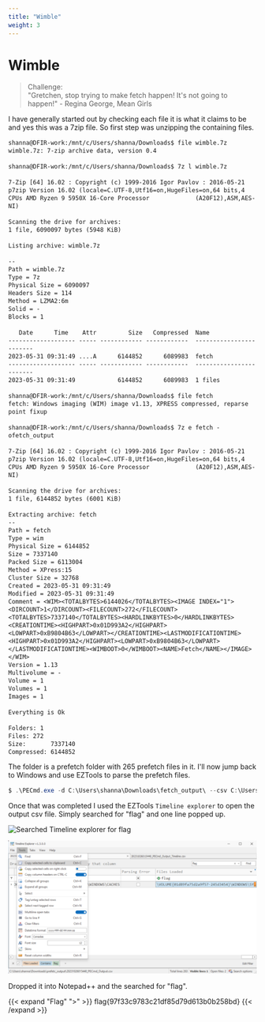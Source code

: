 ```yaml
---
title: "Wimble"
weight: 3
---
```

# Wimble

> Challenge:  
> "Gretchen, stop trying to make fetch happen! It's not going to happen!" - Regina George, Mean Girls

I have generally started out by checking each file it is what it claims to be and yes this was a 7zip file. So first step was unzipping the containing files.

   ```shell
   shanna@DFIR-work:/mnt/c/Users/shanna/Downloads$ file wimble.7z
   wimble.7z: 7-zip archive data, version 0.4

   shanna@DFIR-work:/mnt/c/Users/shanna/Downloads$ 7z l wimble.7z

   7-Zip [64] 16.02 : Copyright (c) 1999-2016 Igor Pavlov : 2016-05-21
   p7zip Version 16.02 (locale=C.UTF-8,Utf16=on,HugeFiles=on,64 bits,4 CPUs AMD Ryzen 9 5950X 16-Core Processor             (A20F12),ASM,AES-NI)

   Scanning the drive for archives:
   1 file, 6090097 bytes (5948 KiB)

   Listing archive: wimble.7z

   --
   Path = wimble.7z
   Type = 7z
   Physical Size = 6090097
   Headers Size = 114
   Method = LZMA2:6m
   Solid = -
   Blocks = 1

      Date      Time    Attr         Size   Compressed  Name
   ------------------- ----- ------------ ------------  ------------------------
   2023-05-31 09:31:49 ....A      6144852      6089983  fetch
   ------------------- ----- ------------ ------------  ------------------------
   2023-05-31 09:31:49            6144852      6089983  1 files

   shanna@DFIR-work:/mnt/c/Users/shanna/Downloads$ file fetch
   fetch: Windows imaging (WIM) image v1.13, XPRESS compressed, reparse point fixup

   shanna@DFIR-work:/mnt/c/Users/shanna/Downloads$ 7z e fetch -ofetch_output

   7-Zip [64] 16.02 : Copyright (c) 1999-2016 Igor Pavlov : 2016-05-21
   p7zip Version 16.02 (locale=C.UTF-8,Utf16=on,HugeFiles=on,64 bits,4 CPUs AMD Ryzen 9 5950X 16-Core Processor             (A20F12),ASM,AES-NI)

   Scanning the drive for archives:
   1 file, 6144852 bytes (6001 KiB)

   Extracting archive: fetch
   --
   Path = fetch
   Type = wim
   Physical Size = 6144852
   Size = 7337140
   Packed Size = 6113004
   Method = XPress:15
   Cluster Size = 32768
   Created = 2023-05-31 09:31:49
   Modified = 2023-05-31 09:31:49
   Comment = <WIM><TOTALBYTES>6144026</TOTALBYTES><IMAGE INDEX="1"><DIRCOUNT>1</DIRCOUNT><FILECOUNT>272</FILECOUNT><TOTALBYTES>7337140</TOTALBYTES><HARDLINKBYTES>0</HARDLINKBYTES><CREATIONTIME><HIGHPART>0x01D993A2</HIGHPART><LOWPART>0xB9804B63</LOWPART></CREATIONTIME><LASTMODIFICATIONTIME><HIGHPART>0x01D993A2</HIGHPART><LOWPART>0xB9804B63</LOWPART></LASTMODIFICATIONTIME><WIMBOOT>0</WIMBOOT><NAME>Fetch</NAME></IMAGE></WIM>
   Version = 1.13
   Multivolume = -
   Volume = 1
   Volumes = 1
   Images = 1

   Everything is Ok

   Folders: 1
   Files: 272
   Size:       7337140
   Compressed: 6144852

   ```

The folder is a prefetch folder with 265 prefetch files in it. I'll now jump back to Windows and use EZTools to parse the prefetch files.

   ```Powershell
   $ .\PECmd.exe -d C:\Users\shanna\Downloads\fetch_output\ --csv C:\Users\shanna\Downloads\prefetch_output\
   ```

Once that was completed I used the EZTools `Timeline explorer` to open the output csv file. Simply searched for "flag" and one line popped up.

![Searched Timeline explorer for flag](../../images/wimble_1.png)

![Copied the text from the "Files Loaded" column](../images/wimble_2.png)

Dropped it into Notepad++ and the searched for "flag".

{{< expand "Flag" ">" >}}
flag{97f33c9783c21df85d79d613b0b258bd}
{{< /expand >}}

